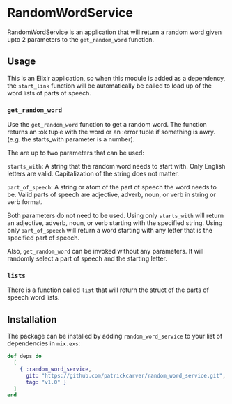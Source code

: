 # RandomWordService

RandomWordService is an application that will return a random word given upto 2 parameters to the `get_random_word` function.

## Usage

This is an Elixir application, so when this module is added as a dependency, the `start_link` function will be automatically be called to load up of the word lists of parts of speech.

### `get_random_word`

Use the `get_random_word` function to get a random word. The function returns an :ok tuple with the word or an :error tuple if something is awry. (e.g. the starts_with parameter is a number).

The are up to two parameters that can be used:

`starts_with`: A string that the random word needs to start with. Only English letters are valid. Capitalization of the string does not matter.

`part_of_speech`: A string or atom of the part of speech the word needs to be. Valid parts of speech are adjective, adverb, noun, or verb in string or verb format. 

Both parameters do not need to be used. Using only `starts_with` will return an adjective, adverb, noun, or verb starting with the specified string. Using only `part_of_speech` will return a word starting with any letter that is the specified part of speech. 

Also, `get_random_word` can be invoked without any parameters. It will randomly select a part of speech and the starting letter.

### `lists`

There is a function called `list` that will return the struct of the parts of speech word lists.

## Installation

The package can be installed by adding `random_word_service` 
to your list of dependencies in `mix.exs`:

```elixir
def deps do
  [
    { :random_word_service,
      git: "https://github.com/patrickcarver/random_word_service.git", 
      tag: "v1.0" }
  ]
end
```
